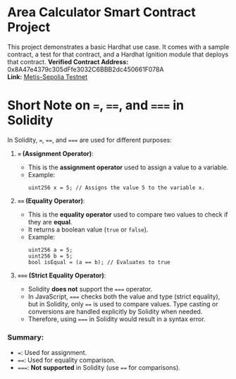 # Area Calculator Smart Contract Project

This project demonstrates a basic Hardhat use case. It comes with a sample contract, a test for that contract, and a Hardhat Ignition module that deploys that contract.
**Verified Contract Address:** 0x8A47e4379c305dFfe3032C6BBB2dc450661F078A  
**Link:** [Metis-Sepolia Testnet](https://sepolia-explorer.metisdevops.link/address/0x8A47e4379c305dFfe3032C6BBB2dc450661F078A)


# Short Note on `=`, `==`, and `===` in Solidity

In Solidity, `=`, `==`, and `===` are used for different purposes:

1. **`=` (Assignment Operator)**:
   - This is the **assignment operator** used to assign a value to a variable.
   - Example:
     ```solidity
     uint256 x = 5; // Assigns the value 5 to the variable x.
     ```

2. **`==` (Equality Operator)**:
   - This is the **equality operator** used to compare two values to check if they are **equal**.
   - It returns a boolean value (`true` or `false`).
   - Example:
     ```solidity
     uint256 a = 5;
     uint256 b = 5;
     bool isEqual = (a == b); // Evaluates to true
     ```

3. **`===` (Strict Equality Operator)**:
   - Solidity **does not** support the `===` operator.
   - In JavaScript, `===` checks both the value and type (strict equality), but in Solidity, only `==` is used to compare values. Type casting or conversions are handled explicitly by Solidity when needed.
   - Therefore, using `===` in Solidity would result in a syntax error.

### Summary:
- `=`: Used for assignment.
- `==`: Used for equality comparison.
- `===`: **Not supported** in Solidity (use `==` for comparisons).
